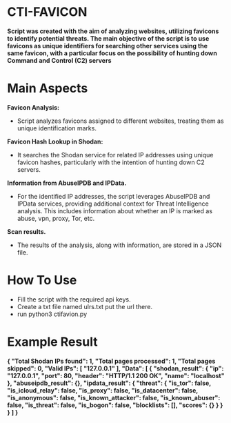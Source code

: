 # CTI-FAVICON

**Script was created with the aim of analyzing websites, utilizing favicons to identify potential threats. The main objective of the script is to use favicons as unique identifiers for searching other services using the same favicon, with a particular focus on the possibility of hunting down Command and Control (C2) servers**

# Main Aspects
**Favicon Analysis:**
- Script analyzes favicons assigned to different websites, treating them as unique identification marks.
  
**Favicon Hash Lookup in Shodan:**

- It searches the Shodan service for related IP addresses using unique favicon hashes, particularly with the intention of hunting down C2 servers.
  
**Information from AbuseIPDB and IPData.**
- For the identified IP addresses, the script leverages AbuseIPDB and IPData services, providing additional context for Threat Intelligence analysis. This includes information about whether an IP is marked as abuse, vpn, proxy, Tor, etc.

**Scan results.**
- The results of the analysis, along with information, are stored in a JSON file.

# How To Use

- Fill the script with the required api keys.
- Create a txt file named ulrs.txt put the url there.
- run python3 ctifavion.py

# Example Result

**{
  "Total Shodan IPs found": 1,
  "Total pages processed": 1,
  "Total pages skipped": 0,
  "Valid IPs": [
    "127.0.0.1"
  ],
  "Data": [
    {
      "shodan_result": {
        "ip": "127.0.0.1",
        "port": 80,
        "header": "HTTP/1.1 200 OK",
        "name": "localhost"
      },
      "abuseipdb_result": {},
      "ipdata_result": {
        "threat": {
          "is_tor": false,
          "is_icloud_relay": false,
          "is_proxy": false,
          "is_datacenter": false,
          "is_anonymous": false,
          "is_known_attacker": false,
          "is_known_abuser": false,
          "is_threat": false,
          "is_bogon": false,
          "blocklists": [],
          "scores": {}
        }
      }
    }
  ]
}**
